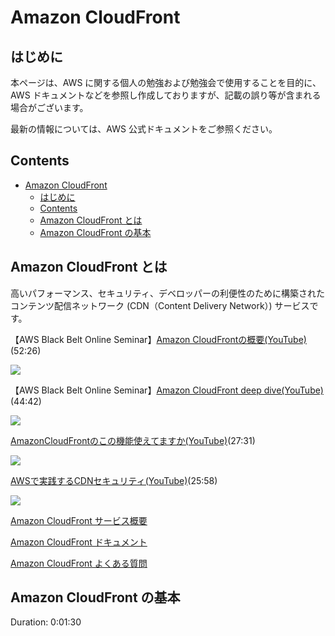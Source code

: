 # Amazon CloudFront

## はじめに

本ページは、AWS に関する個人の勉強および勉強会で使用することを目的に、AWS ドキュメントなどを参照し作成しておりますが、記載の誤り等が含まれる場合がございます。

最新の情報については、AWS 公式ドキュメントをご参照ください。

## Contents

- [Amazon CloudFront](#amazon-cloudfront)
  - [はじめに](#はじめに)
  - [Contents](#contents)
  - [Amazon CloudFront とは](#amazon-cloudfront-とは)
  - [Amazon CloudFront の基本](#amazon-cloudfront-の基本)

## Amazon CloudFront とは

高いパフォーマンス、セキュリティ、デベロッパーの利便性のために構築されたコンテンツ配信ネットワーク (CDN（Content Delivery Network）) サービスです。

【AWS Black Belt Online Seminar】[Amazon CloudFrontの概要(YouTube)](https://www.youtube.com/watch?v=mmRKzzOvJJY)(52:26)

![](/images/cloudfront)

【AWS Black Belt Online Seminar】[Amazon CloudFront deep dive(YouTube)](https://www.youtube.com/watch?v=C9SnQibtY0A)(44:42)

![](/images/cloudfront)

[AmazonCloudFrontのこの機能使えてますか(YouTube)](https://www.youtube.com/watch?v=-RldYeiMu2k)(27:31)

![](/images/cloudfront)

[AWSで実践するCDNセキュリティ(YouTube)](https://www.youtube.com/watch?v=Ce4bEWDN5b0)(25:58)

![](/images/cloudfront)

[Amazon CloudFront サービス概要](https://aws.amazon.com/jp/cloudfront/)

[Amazon CloudFront ドキュメント](https://docs.aws.amazon.com/ja_jp/cloudfront/?id=docs_gateway)

[Amazon CloudFront よくある質問](https://aws.amazon.com/jp/cloudfront/faqs/)

## Amazon CloudFront の基本

Duration: 0:01:30

